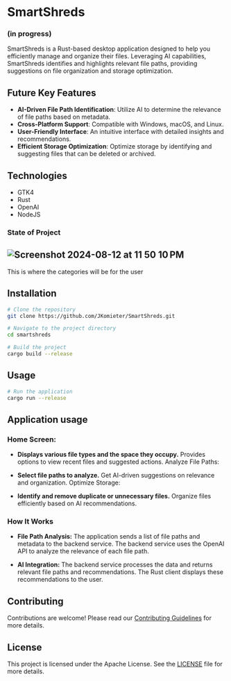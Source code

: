 # SmartShreds 
### (in progress)
SmartShreds is a Rust-based desktop application designed to help you efficiently manage and organize their files. Leveraging AI capabilities, SmartShreds identifies and highlights relevant file paths, providing suggestions on file organization and storage optimization.

## Future Key Features

- **AI-Driven File Path Identification**: Utilize AI to determine the relevance of file paths based on metadata.
- **Cross-Platform Support**: Compatible with Windows, macOS, and Linux.
- **User-Friendly Interface**: An intuitive interface with detailed insights and recommendations.
- **Efficient Storage Optimization**: Optimize storage by identifying and suggesting files that can be deleted or archived.

## Technologies
- GTK4
- Rust
- OpenAI
- NodeJS

### State of Project
## ![Screenshot 2024-08-12 at 11 50 10 PM](https://github.com/user-attachments/assets/069012ef-dade-4ec0-9acd-05e31e461f1b)
This is where the categories will be for the user


## Installation

```bash
# Clone the repository
git clone https://github.com/JKomieter/SmartShreds.git

# Navigate to the project directory
cd smartshreds

# Build the project
cargo build --release
```

## Usage

```bash
# Run the application
cargo run --release

```

## Application usage

### Home Screen:

- **Displays various file types and the space they occupy.**
Provides options to view recent files and suggested actions.
Analyze File Paths:

- **Select file paths to analyze.**
Get AI-driven suggestions on relevance and organization.
Optimize Storage:

- **Identify and remove duplicate or unnecessary files.**
Organize files efficiently based on AI recommendations.


### How It Works

- **File Path Analysis:**
The application sends a list of file paths and metadata to the backend service.
The backend service uses the OpenAI API to analyze the relevance of each file path.

- **AI Integration:**
The backend service processes the data and returns relevant file paths and recommendations.
The Rust client displays these recommendations to the user.

## Contributing

Contributions are welcome! Please read our [Contributing Guidelines](CONTRIBUTING.md) for more details.

## License

This project is licensed under the Apache License. See the [LICENSE](LICENSE) file for more details.


